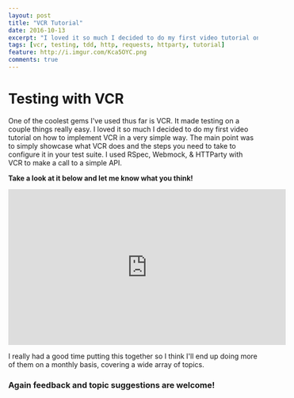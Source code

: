```yaml
---
layout: post
title: "VCR Tutorial"
date: 2016-10-13
excerpt: "I loved it so much I decided to do my first video tutorial on how to implement VCR in a very simple way."
tags: [vcr, testing, tdd, http, requests, httparty, tutorial]
feature: http://i.imgur.com/Kca5OYC.png
comments: true
---
```



# Testing with VCR

One of the coolest gems I've used thus far is VCR. It made testing on a couple things really easy. I loved it so much I decided to do my first video tutorial on how to implement VCR in a very simple way. The main point was to simply showcase what VCR does and the steps you need to take to configure it in your test suite. I used RSpec, Webmock, & HTTParty with VCR to make a call to a simple API.

**Take a look at it below and let me know what you think!**

<iframe width="560" height="315" src="https://www.youtube.com/embed/0YPScsybInM" frameborder="0" allowfullscreen></iframe>

I really had a good time putting this together so I think I'll end up doing more of them on a monthly basis, covering a wide array of topics.

### Again feedback and topic suggestions are welcome!

